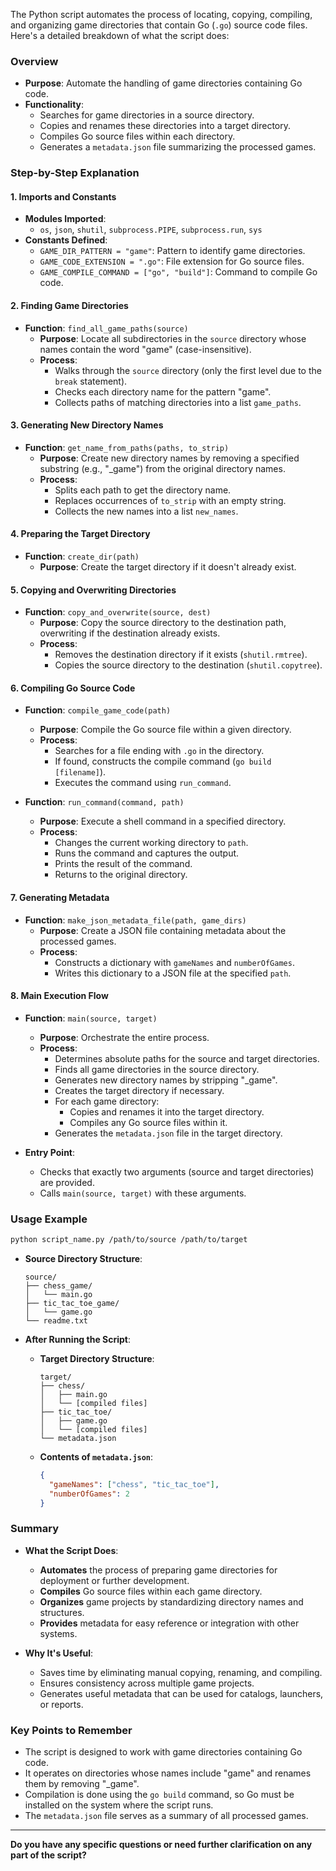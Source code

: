 The Python script automates the process of locating, copying, compiling, and organizing game directories that contain Go (`.go`) source code files. Here's a detailed breakdown of what the script does:

### **Overview**

- **Purpose**: Automate the handling of game directories containing Go code.
- **Functionality**:
  - Searches for game directories in a source directory.
  - Copies and renames these directories into a target directory.
  - Compiles Go source files within each directory.
  - Generates a `metadata.json` file summarizing the processed games.

### **Step-by-Step Explanation**

#### **1. Imports and Constants**

- **Modules Imported**:
  - `os`, `json`, `shutil`, `subprocess.PIPE`, `subprocess.run`, `sys`
- **Constants Defined**:
  - `GAME_DIR_PATTERN = "game"`: Pattern to identify game directories.
  - `GAME_CODE_EXTENSION = ".go"`: File extension for Go source files.
  - `GAME_COMPILE_COMMAND = ["go", "build"]`: Command to compile Go code.

#### **2. Finding Game Directories**

- **Function**: `find_all_game_paths(source)`
  - **Purpose**: Locate all subdirectories in the `source` directory whose names contain the word "game" (case-insensitive).
  - **Process**:
    - Walks through the `source` directory (only the first level due to the `break` statement).
    - Checks each directory name for the pattern "game".
    - Collects paths of matching directories into a list `game_paths`.

#### **3. Generating New Directory Names**

- **Function**: `get_name_from_paths(paths, to_strip)`
  - **Purpose**: Create new directory names by removing a specified substring (e.g., "_game") from the original directory names.
  - **Process**:
    - Splits each path to get the directory name.
    - Replaces occurrences of `to_strip` with an empty string.
    - Collects the new names into a list `new_names`.

#### **4. Preparing the Target Directory**

- **Function**: `create_dir(path)`
  - **Purpose**: Create the target directory if it doesn't already exist.

#### **5. Copying and Overwriting Directories**

- **Function**: `copy_and_overwrite(source, dest)`
  - **Purpose**: Copy the source directory to the destination path, overwriting if the destination already exists.
  - **Process**:
    - Removes the destination directory if it exists (`shutil.rmtree`).
    - Copies the source directory to the destination (`shutil.copytree`).

#### **6. Compiling Go Source Code**

- **Function**: `compile_game_code(path)`
  - **Purpose**: Compile the Go source file within a given directory.
  - **Process**:
    - Searches for a file ending with `.go` in the directory.
    - If found, constructs the compile command (`go build [filename]`).
    - Executes the command using `run_command`.

- **Function**: `run_command(command, path)`
  - **Purpose**: Execute a shell command in a specified directory.
  - **Process**:
    - Changes the current working directory to `path`.
    - Runs the command and captures the output.
    - Prints the result of the command.
    - Returns to the original directory.

#### **7. Generating Metadata**

- **Function**: `make_json_metadata_file(path, game_dirs)`
  - **Purpose**: Create a JSON file containing metadata about the processed games.
  - **Process**:
    - Constructs a dictionary with `gameNames` and `numberOfGames`.
    - Writes this dictionary to a JSON file at the specified `path`.

#### **8. Main Execution Flow**

- **Function**: `main(source, target)`
  - **Purpose**: Orchestrate the entire process.
  - **Process**:
    - Determines absolute paths for the source and target directories.
    - Finds all game directories in the source directory.
    - Generates new directory names by stripping "_game".
    - Creates the target directory if necessary.
    - For each game directory:
      - Copies and renames it into the target directory.
      - Compiles any Go source files within it.
    - Generates the `metadata.json` file in the target directory.

- **Entry Point**:
  - Checks that exactly two arguments (source and target directories) are provided.
  - Calls `main(source, target)` with these arguments.

### **Usage Example**

```bash
python script_name.py /path/to/source /path/to/target
```

- **Source Directory Structure**:
  ```
  source/
  ├── chess_game/
  │   └── main.go
  ├── tic_tac_toe_game/
  │   └── game.go
  └── readme.txt
  ```

- **After Running the Script**:

  - **Target Directory Structure**:
    ```
    target/
    ├── chess/
    │   ├── main.go
    │   └── [compiled files]
    ├── tic_tac_toe/
    │   ├── game.go
    │   └── [compiled files]
    └── metadata.json
    ```

  - **Contents of `metadata.json`**:
    ```json
    {
      "gameNames": ["chess", "tic_tac_toe"],
      "numberOfGames": 2
    }
    ```

### **Summary**

- **What the Script Does**:
  - **Automates** the process of preparing game directories for deployment or further development.
  - **Compiles** Go source files within each game directory.
  - **Organizes** game projects by standardizing directory names and structures.
  - **Provides** metadata for easy reference or integration with other systems.

- **Why It's Useful**:
  - Saves time by eliminating manual copying, renaming, and compiling.
  - Ensures consistency across multiple game projects.
  - Generates useful metadata that can be used for catalogs, launchers, or reports.

### **Key Points to Remember**

- The script is designed to work with game directories containing Go code.
- It operates on directories whose names include "game" and renames them by removing "_game".
- Compilation is done using the `go build` command, so Go must be installed on the system where the script runs.
- The `metadata.json` file serves as a summary of all processed games.

---

**Do you have any specific questions or need further clarification on any part of the script?**